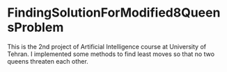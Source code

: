 # FindingSolutionForModified8QueensProblem

This is the 2nd project of Artificial Intelligence course at University of Tehran.
I implemented some methods to find least moves so that no two queens threaten each other.